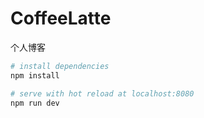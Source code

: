 # CoffeeLatte
个人博客
``` bash
# install dependencies
npm install

# serve with hot reload at localhost:8080
npm run dev
```

